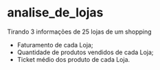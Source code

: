# analise_de_lojas
Tirando 3 informações de 25 lojas de um shopping
- Faturamento de cada Loja;
- Quantidade de produtos vendidos de cada Loja;
- Ticket médio dos produto de cada Loja.
